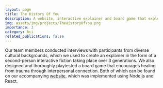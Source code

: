 ```yaml
---
layout: page
title: The History Of You
description: A website, interactive explainer and board game that explores intergenerational trauma. 
img: assets/img/projects/TheHistoryOfYou.png
importance: 3
category: hci
related_publications: false
---
```


Our team members conducted interviews with participants from diverse cultural backgrounds, which we used to create an explainer in the form of a second-person interactive fiction taking place over 3 generations. We also designed and thoroughly playtested a board game that encourages healing from trauma through interpersonal connection. Both of which can be found on our accompanying [website](http://web.stanford.edu/class/cs247i/projects/F21/team4/), which was implemented using Node.js and React.